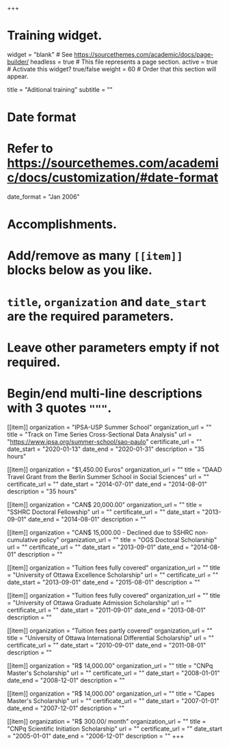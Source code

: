 +++
# Training widget.
widget = "blank"  # See https://sourcethemes.com/academic/docs/page-builder/
headless = true  # This file represents a page section.
active = true  # Activate this widget? true/false
weight = 60  # Order that this section will appear.

title = "Aditional training"
subtitle = ""

# Date format
#   Refer to https://sourcethemes.com/academic/docs/customization/#date-format
date_format = "Jan 2006"

# Accomplishments.
#   Add/remove as many `[[item]]` blocks below as you like.
#   `title`, `organization` and `date_start` are the required parameters.
#   Leave other parameters empty if not required.
#   Begin/end multi-line descriptions with 3 quotes `"""`.

[[item]]
  organization = "IPSA-USP Summer School"
  organization_url = ""
  title = "Track on Time Series Cross-Sectional Data Analysis"
  url = "https://www.ipsa.org/summer-school/sao-paulo"
  certificate_url = ""
  date_start = "2020-01-13"
  date_end = "2020-01-31"
  description = "35 hours"

[[item]]
  organization = "$1,450.00 Euros"
  organization_url = ""
  title = "DAAD Travel Grant from the Berlin Summer School in Social Sciences"
  url = ""
  certificate_url = ""
  date_start = "2014-07-01"
  date_end = "2014-08-01"
  description = "35 hours"
  
[[item]]
  organization = "CAN$ 20,000.00"
  organization_url = ""
  title = "SSHRC Doctoral Fellowship"
  url = ""
  certificate_url = ""
  date_start = "2013-09-01"
  date_end = "2014-08-01"
  description = ""

[[item]]
  organization = "CAN$ 15,000.00 - Declined due to SSHRC non-cumulative policy"
  organization_url = ""
  title = "OGS Doctoral Scholarship"
  url = ""
  certificate_url = ""
  date_start = "2013-09-01"
  date_end = "2014-08-01"
  description = ""

[[item]]
  organization = "Tuition fees fully covered"
  organization_url = ""
  title = "University of Ottawa Excellence Scholarship"
  url = ""
  certificate_url = ""
  date_start = "2013-09-01"
  date_end = "2015-08-01"
  description = ""
  
[[item]]
  organization = "Tuition fees fully covered"
  organization_url = ""
  title = "University of Ottawa Graduate Admission Scholarship"
  url = ""
  certificate_url = ""
  date_start = "2011-09-01"
  date_end = "2013-08-01"
  description = ""
  
  [[item]]
  organization = "Tuition fees partly covered"
  organization_url = ""
  title = "University of Ottawa International Differential Scholarship"
  url = ""
  certificate_url = ""
  date_start = "2010-09-01"
  date_end = "2011-08-01"
  description = ""
  
  [[item]]
  organization = "R$ 14,000.00"
  organization_url = ""
  title = "CNPq Master's Scholarship"
  url = ""
  certificate_url = ""
  date_start = "2008-01-01"
  date_end = "2008-12-01"
  description = ""
  
  [[item]]
  organization = "R$ 14,000.00"
  organization_url = ""
  title = "Capes Master's Scholarship"
  url = ""
  certificate_url = ""
  date_start = "2007-01-01"
  date_end = "2007-12-01"
  description = ""
  
  [[item]]
  organization = "R$ 300.00/ month"
  organization_url = ""
  title = "CNPq Scientific Initiation Scholarship"
  url = ""
  certificate_url = ""
  date_start = "2005-01-01"
  date_end = "2006-12-01"
  description = ""
+++

